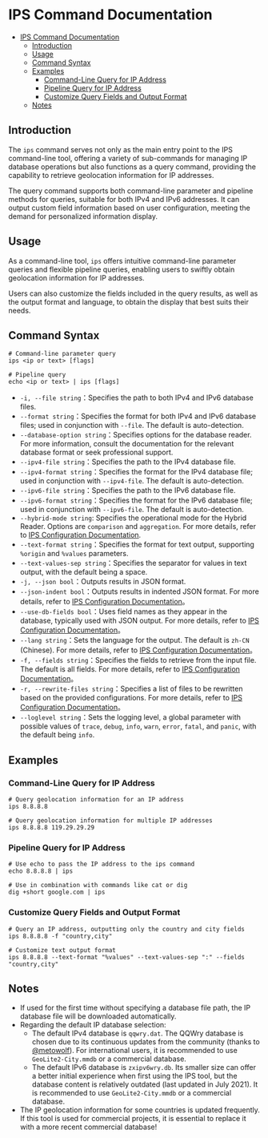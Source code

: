# IPS Command Documentation

<!-- TOC -->
* [IPS Command Documentation](#ips-command-documentation)
  * [Introduction](#introduction)
  * [Usage](#usage)
  * [Command Syntax](#command-syntax)
  * [Examples](#examples)
    * [Command-Line Query for IP Address](#command-line-query-for-ip-address)
    * [Pipeline Query for IP Address](#pipeline-query-for-ip-address)
    * [Customize Query Fields and Output Format](#customize-query-fields-and-output-format)
  * [Notes](#notes)
<!-- TOC -->

## Introduction

The `ips` command serves not only as the main entry point to the IPS command-line tool, offering a variety of sub-commands for managing IP database operations but also functions as a query command, providing the capability to retrieve geolocation information for IP addresses.

The query command supports both command-line parameter and pipeline methods for queries, suitable for both IPv4 and IPv6 addresses. It can output custom field information based on user configuration, meeting the demand for personalized information display.

## Usage

As a command-line tool, `ips` offers intuitive command-line parameter queries and flexible pipeline queries, enabling users to swiftly obtain geolocation information for IP addresses.

Users can also customize the fields included in the query results, as well as the output format and language, to obtain the display that best suits their needs.

## Command Syntax

```shell
# Command-line parameter query
ips <ip or text> [flags]

# Pipeline query
echo <ip or text> | ips [flags]
```

- `-i, --file string`：Specifies the path to both IPv4 and IPv6 database files.
- `--format string`：Specifies the format for both IPv4 and IPv6 database files; used in conjunction with `--file`. The default is auto-detection.
- `--database-option string`：Specifies options for the database reader. For more information, consult the documentation for the relevant database format or seek professional support.
- `--ipv4-file string`：Specifies the path to the IPv4 database file.
- `--ipv4-format string`：Specifies the format for the IPv4 database file; used in conjunction with `--ipv4-file`. The default is auto-detection.
- `--ipv6-file string`：Specifies the path to the IPv6 database file.
- `--ipv6-format string`：Specifies the format for the IPv6 database file; used in conjunction with `--ipv6-file`. The default is auto-detection.
- `--hybrid-mode string`: Specifies the operational mode for the Hybrid Reader. Options are `comparison` and `aggregation`. For more details, refer to [IPS Configuration Documentation](./config_en.md#hybridmode).
- `--text-format string`：Specifies the format for text output, supporting `%origin` and `%values` parameters.
- `--text-values-sep string`：Specifies the separator for values in text output, with the default being a space.
- `-j, --json bool`：Outputs results in JSON format.
- `--json-indent bool`：Outputs results in indented JSON format. For more details, refer to [IPS Configuration Documentation](./config_en.md#jsonindent)。
- `--use-db-fields bool`：Uses field names as they appear in the database, typically used with JSON output. For more details, refer to [IPS Configuration Documentation](./config_en.md#usedbfields)。
- `--lang string`：Sets the language for the output. The default is `zh-CN` (Chinese). For more details, refer to [IPS Configuration Documentation](./config_en.md#lang)。
- `-f, --fields string`：Specifies the fields to retrieve from the input file. The default is all fields. For more details, refer to [IPS Configuration Documentation](./config_en.md#fields)。
- `-r, --rewrite-files string`：Specifies a list of files to be rewritten based on the provided configurations. For more details, refer to [IPS Configuration Documentation](./config_en.md#rewritefiles)。
- `--loglevel string`：Sets the logging level, a global parameter with possible values of `trace`, `debug`, `info`, `warn`, `error`, `fatal`, and `panic`, with the default being `info`.

## Examples

### Command-Line Query for IP Address

```shell
# Query geolocation information for an IP address
ips 8.8.8.8

# Query geolocation information for multiple IP addresses
ips 8.8.8.8 119.29.29.29
```

### Pipeline Query for IP Address

```shell
# Use echo to pass the IP address to the ips command
echo 8.8.8.8 | ips

# Use in combination with commands like cat or dig
dig +short google.com | ips
```

### Customize Query Fields and Output Format

```shell
# Query an IP address, outputting only the country and city fields
ips 8.8.8.8 -f "country,city"

# Customize text output format
ips 8.8.8.8 --text-format "%values" --text-values-sep ":" --fields "country,city"
```

## Notes

- If used for the first time without specifying a database file path, the IP database file will be downloaded automatically.
- Regarding the default IP database selection:
  - The default IPv4 database is `qqwry.dat`. The QQWry database is chosen due to its continuous updates from the community (thanks to [@metowolf](https://github.com/metowolf)). For international users, it is recommended to use `GeoLite2-City.mmdb` or a commercial database.
  - The default IPv6 database is `zxipv6wry.db`. Its smaller size can offer a better initial experience when first using the IPS tool, but the database content is relatively outdated (last updated in July 2021). It is recommended to use `GeoLite2-City.mmdb` or a commercial database.
- The IP geolocation information for some countries is updated frequently. If this tool is used for commercial projects, it is essential to replace it with a more recent commercial database!

